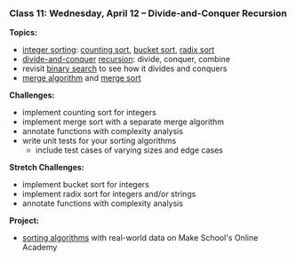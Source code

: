 ### Class 11: Wednesday, April 12 – Divide-and-Conquer Recursion

**Topics:**
- [integer sorting]: [counting sort], [bucket sort], [radix sort]
- [divide-and-conquer]&nbsp;[recursion]: divide, conquer, combine
- revisit [binary search] to see how it divides and conquers
- [merge algorithm] and [merge sort]

**Challenges:**
- implement counting sort for integers
- implement merge sort with a separate merge algorithm
- annotate functions with complexity analysis
- write unit tests for your sorting algorithms
    - include test cases of varying sizes and edge cases

**Stretch Challenges:**
- implement bucket sort for integers
- implement radix sort for integers and/or strings
- annotate functions with complexity analysis

**Project:**
- [sorting algorithms] with real-world data on Make School's Online Academy

[integer sorting]: https://en.wikipedia.org/wiki/Integer_sorting
[counting sort]: https://en.wikipedia.org/wiki/Counting_sort
[bucket sort]: https://en.wikipedia.org/wiki/Bucket_sort
[radix sort]: https://en.wikipedia.org/wiki/Radix_sort

[divide-and-conquer]: https://en.wikipedia.org/wiki/Divide_and_conquer_algorithm
[recursion]: https://en.wikipedia.org/wiki/Recursion_(computer_science)
[binary search]: https://en.wikipedia.org/wiki/Binary_search_algorithm
[merge algorithm]: https://en.wikipedia.org/wiki/Merge_algorithm
[merge sort]: https://en.wikipedia.org/wiki/Merge_sort

[sorting algorithms]: http://make.sc/oa-sorting-algorithms
